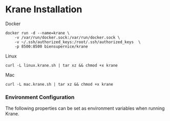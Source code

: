 # Krane Installation

Docker

```
docker run -d --name=krane \
    -v /var/run/docker.sock:/var/run/docker.sock \
    -v ~/.ssh/authorized_keys:/root/.ssh/authorized_keys  \
    -p 8500:8500 biensupernice/krane
```

Linux

```
curl -L linux.krane.sh | tar xz && chmod +x krane
```

Mac

```
curl -L mac.krane.sh | tar xz && chmod +x krane
```

### Environment Configuration

The following properties can be set as environment variables when running Krane.
